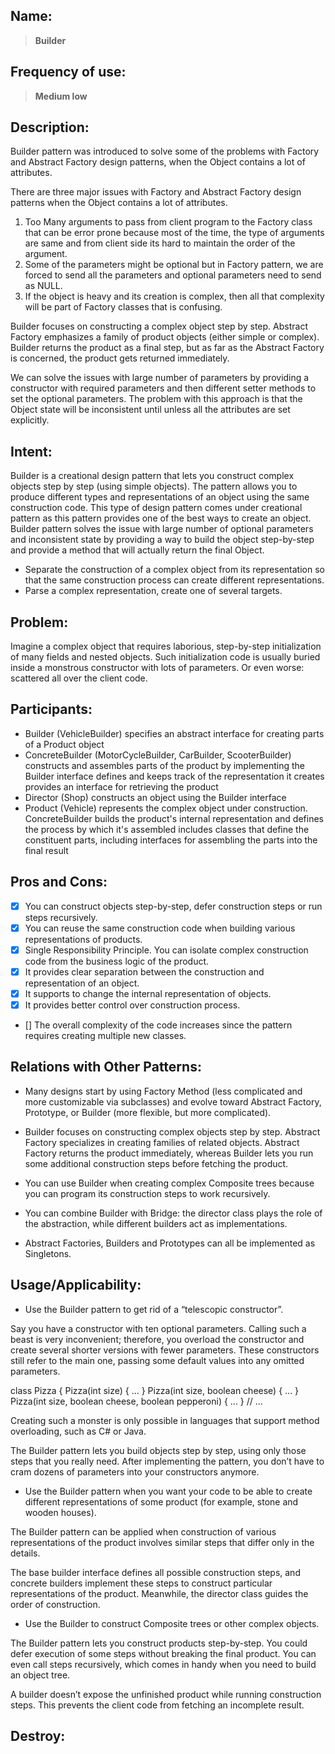
## Name:
>    **Builder**

## Frequency of use:
>   **Medium low**

## Description:
Builder pattern was introduced to solve some of the problems with Factory and Abstract Factory design patterns, when the Object contains a lot of attributes.

There are three major issues with Factory and Abstract Factory design patterns when the Object contains a lot of attributes.
1. Too Many arguments to pass from client program to the Factory class that can be error prone because most of the time, the type of arguments are same and from client side its hard to maintain the order of the argument.
2. Some of the parameters might be optional but in Factory pattern, we are forced to send all the parameters and optional parameters need to send as NULL.
3. If the object is heavy and its creation is complex, then all that complexity will be part of Factory classes that is confusing.

Builder focuses on constructing a complex object step by step. Abstract Factory emphasizes a family of product objects (either simple or complex). Builder returns the product as a final step, but as far as the Abstract Factory is concerned, the product gets returned immediately.

We can solve the issues with large number of parameters by providing a constructor with required parameters and then different setter methods to set the optional parameters. The problem with this approach is that the Object state will be inconsistent until unless all the attributes are set explicitly.

## Intent:
Builder is a creational design pattern that lets you construct complex objects step by step (using simple objects). The pattern allows you to produce different types and representations of an object using the same construction code.
This type of design pattern comes under creational pattern as this pattern provides one of the best ways to create an object.
Builder pattern solves the issue with large number of optional parameters and inconsistent state by providing a way to build the object step-by-step and provide a method that will actually return the final Object.

- Separate the construction of a complex object from its representation so that the same construction process can create different representations.
- Parse a complex representation, create one of several targets.

## Problem:
Imagine a complex object that requires laborious, step-by-step initialization of many fields and nested objects. Such initialization code is usually buried inside a monstrous constructor with lots of parameters. Or even worse: scattered all over the client code.

## Participants:
- Builder  (VehicleBuilder)
        specifies an abstract interface for creating parts of a Product object
- ConcreteBuilder  (MotorCycleBuilder, CarBuilder, ScooterBuilder)
        constructs and assembles parts of the product by implementing the Builder interface
        defines and keeps track of the representation it creates
        provides an interface for retrieving the product
- Director  (Shop)
        constructs an object using the Builder interface
- Product  (Vehicle)
        represents the complex object under construction. ConcreteBuilder builds the product's internal representation and defines the process by which it's assembled
        includes classes that define the constituent parts, including interfaces for assembling the parts into the final result

## Pros and Cons:
- [x] You can construct objects step-by-step, defer construction steps or run steps recursively.
- [x] You can reuse the same construction code when building various representations of products.
- [x] Single Responsibility Principle. You can isolate complex construction code from the business logic of the product.
- [x] It provides clear separation between the construction and representation of an object.
- [x] It supports to change the internal representation of objects.
- [x] It provides better control over construction process.
- []  The overall complexity of the code increases since the pattern requires creating multiple new classes.


## Relations with Other Patterns:
- Many designs start by using Factory Method (less complicated and more customizable via subclasses) and evolve toward Abstract Factory, Prototype, or Builder (more flexible, but more complicated).

- Builder focuses on constructing complex objects step by step. Abstract Factory specializes in creating families of related objects. Abstract Factory returns the product immediately, whereas Builder lets you run some additional construction steps before fetching the product.
- You can use Builder when creating complex Composite trees because you can program its construction steps to work recursively.
- You can combine Builder with Bridge: the director class plays the role of the abstraction, while different builders act as implementations.
- Abstract Factories, Builders and Prototypes can all be implemented as Singletons.

## Usage/Applicability:
- Use the Builder pattern to get rid of a “telescopic constructor”.

Say you have a constructor with ten optional parameters. Calling such a beast is very inconvenient; therefore, you overload the constructor and create several shorter versions with fewer parameters. These constructors still refer to the main one, passing some default values into any omitted parameters.

class Pizza {
    Pizza(int size) { ... }
    Pizza(int size, boolean cheese) { ... }
    Pizza(int size, boolean cheese, boolean pepperoni) { ... }
    // ...

Creating such a monster is only possible in languages that support method overloading, such as C# or Java.

The Builder pattern lets you build objects step by step, using only those steps that you really need. After implementing the pattern, you don’t have to cram dozens of parameters into your constructors anymore.

- Use the Builder pattern when you want your code to be able to create different representations of some product (for example, stone and wooden houses).

The Builder pattern can be applied when construction of various representations of the product involves similar steps that differ only in the details.

The base builder interface defines all possible construction steps, and concrete builders implement these steps to construct particular representations of the product. Meanwhile, the director class guides the order of construction.

- Use the Builder to construct Composite trees or other complex objects.

The Builder pattern lets you construct products step-by-step. You could defer execution of some steps without breaking the final product. You can even call steps recursively, which comes in handy when you need to build an object tree.

A builder doesn’t expose the unfinished product while running construction steps. This prevents the client code from fetching an incomplete result.


## Destroy:

